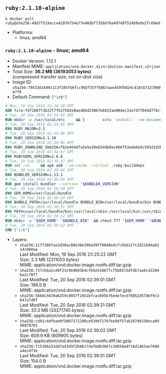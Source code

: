 ## `ruby:2.1.10-alpine`

```console
$ docker pull ruby@sha256:49d77519acce42076754e77e40dbf7356b76a497497524b9e9a2fc69edfeb341
```

-	Platforms:
	-	linux; amd64

### `ruby:2.1.10-alpine` - linux; amd64

-	Docker Version: 1.12.1
-	Manifest MIME: `application/vnd.docker.distribution.manifest.v2+json`
-	Total Size: **36.2 MB (36193053 bytes)**  
	(compressed transfer size, not on-disk size)
-	Image ID: `sha256:79433834d9c113f105fb6fcc992f35ff60b7aae459fb824c410cb7327890b7f0`
-	Default Command: `["irb"]`

```dockerfile
# Mon, 19 Sep 2016 23:24:18 GMT
ADD file:fd71807f3b22f7f51f502e8aed6bd23067e6822ae08dec31e7477044d770cf48 in / 
# Tue, 20 Sep 2016 02:34:05 GMT
RUN mkdir -p /usr/local/etc 	&& { 		echo 'install: --no-document'; 		echo 'update: --no-document'; 	} >> /usr/local/etc/gemrc
# Tue, 20 Sep 2016 02:34:05 GMT
ENV RUBY_MAJOR=2.1
# Tue, 20 Sep 2016 02:34:06 GMT
ENV RUBY_VERSION=2.1.10
# Tue, 20 Sep 2016 02:34:06 GMT
ENV RUBY_DOWNLOAD_SHA256=fb2e454d7a5e5a39eb54db0ec666f53eeb6edc593d1d2b970ae4d150b831dd20
# Tue, 20 Sep 2016 02:34:07 GMT
ENV RUBYGEMS_VERSION=2.6.6
# Tue, 20 Sep 2016 02:38:47 GMT
RUN set -ex 	&& apk add --no-cache --virtual .ruby-builddeps 		autoconf 		bison 		bzip2 		bzip2-dev 		ca-certificates 		coreutils 		curl 		gcc 		gdbm-dev 		glib-dev 		libc-dev 		libffi-dev 		libxml2-dev 		libxslt-dev 		linux-headers 		make 		ncurses-dev 		openssl-dev 		procps 		readline-dev 		ruby 		yaml-dev 		zlib-dev 	&& curl -fSL -o ruby.tar.gz "http://cache.ruby-lang.org/pub/ruby/$RUBY_MAJOR/ruby-$RUBY_VERSION.tar.gz" 	&& echo "$RUBY_DOWNLOAD_SHA256 *ruby.tar.gz" | sha256sum -c - 	&& mkdir -p /usr/src 	&& tar -xzf ruby.tar.gz -C /usr/src 	&& mv "/usr/src/ruby-$RUBY_VERSION" /usr/src/ruby 	&& rm ruby.tar.gz 	&& cd /usr/src/ruby 	&& { echo '#define ENABLE_PATH_CHECK 0'; echo; cat file.c; } > file.c.new && mv file.c.new file.c 	&& autoconf 	&& ac_cv_func_isnan=yes ac_cv_func_isinf=yes 		./configure --disable-install-doc 	&& make -j"$(getconf _NPROCESSORS_ONLN)" 	&& make install 	&& runDeps="$( 		scanelf --needed --nobanner --recursive /usr/local 			| awk '{ gsub(/,/, "\nso:", $2); print "so:" $2 }' 			| sort -u 			| xargs -r apk info --installed 			| sort -u 	)" 	&& apk add --virtual .ruby-rundeps $runDeps 		bzip2 		ca-certificates 		curl 		libffi-dev 		openssl-dev 		yaml-dev 		procps 		zlib-dev 	&& apk del .ruby-builddeps 	&& gem update --system $RUBYGEMS_VERSION 	&& rm -r /usr/src/ruby
# Tue, 20 Sep 2016 02:38:48 GMT
ENV BUNDLER_VERSION=1.13.1
# Tue, 20 Sep 2016 02:38:50 GMT
RUN gem install bundler --version "$BUNDLER_VERSION"
# Tue, 20 Sep 2016 02:38:50 GMT
ENV GEM_HOME=/usr/local/bundle
# Tue, 20 Sep 2016 02:38:50 GMT
ENV BUNDLE_PATH=/usr/local/bundle BUNDLE_BIN=/usr/local/bundle/bin BUNDLE_SILENCE_ROOT_WARNING=1 BUNDLE_APP_CONFIG=/usr/local/bundle
# Tue, 20 Sep 2016 02:38:51 GMT
ENV PATH=/usr/local/bundle/bin:/usr/local/sbin:/usr/local/bin:/usr/sbin:/usr/bin:/sbin:/bin
# Tue, 20 Sep 2016 02:38:52 GMT
RUN mkdir -p "$GEM_HOME" "$BUNDLE_BIN" 	&& chmod 777 "$GEM_HOME" "$BUNDLE_BIN"
# Tue, 20 Sep 2016 02:38:52 GMT
CMD ["irb"]
```

-	Layers:
	-	`sha256:117f30b7ae3d50ac80e38e390a39f70848edcfc916127c2821604a8114c080aa`  
		Last Modified: Mon, 19 Sep 2016 23:25:22 GMT  
		Size: 2.3 MB (2311053 bytes)  
		MIME: application/vnd.docker.image.rootfs.diff.tar.gzip
	-	`sha256:737cb6a1cd9f23c9b9603b4cf692410677c75b057ddfdb7aa6c42284ba2c7877`  
		Last Modified: Tue, 20 Sep 2016 02:39:01 GMT  
		Size: 196.0 B  
		MIME: application/vnd.docker.image.rootfs.diff.tar.gzip
	-	`sha256:5668c5639a6259c8057f1951bfcac605b76ede7ecd79852d574bf9c3647a7d0f`  
		Last Modified: Tue, 20 Sep 2016 02:39:21 GMT  
		Size: 33.3 MB (33271745 bytes)  
		MIME: application/vnd.docker.image.rootfs.diff.tar.gzip
	-	`sha256:cd91c4dfbae0f5067171298ce539d7176fbe9df57ab287d6336eca0d98878701`  
		Last Modified: Tue, 20 Sep 2016 02:39:02 GMT  
		Size: 609.9 KB (609905 bytes)  
		MIME: application/vnd.docker.image.rootfs.diff.tar.gzip
	-	`sha256:f15396a33dd7a43d9f2b4617daf6d63667c3d658a4f16d1463ae7688a4ecdf3e`  
		Last Modified: Tue, 20 Sep 2016 02:39:01 GMT  
		Size: 154.0 B  
		MIME: application/vnd.docker.image.rootfs.diff.tar.gzip
